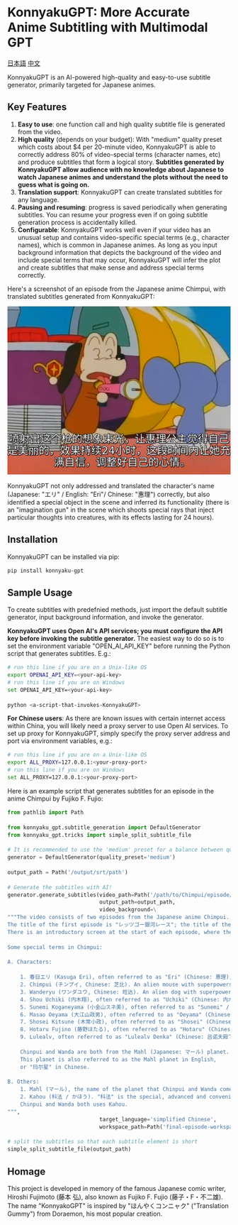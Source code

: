# KonnyakuGPT: More Accurate Anime Subtitling with Multimodal GPT

[日本語](README_translations/ja.md) [中文](README_translations/zh.md)

KonnyakuGPT is an AI-powered high-quality and easy-to-use subtitle generator,
primarily targeted for Japanese animes.

## Key Features

1. **Easy to use**: one function call and high quality subtitle file is generated from the video.
2. **High quality** (depends on your budget): With "medium" quality preset which costs about $4 per 20-minute video,
   KonnyakuGPT is able to correctly address 80% of video-special terms (character names, etc) and produce subtitles that form a logical story.
   **Subtitles generated by KonnyakuGPT allow audience with no knowledge about Japanese to watch Japanese animes and understand the plots without the need to guess what is going on.**
3. **Translation support**: KonnyakuGPT can create translated subtitles for any language.
4. **Pausing and resuming**: progress is saved periodically when generating subtitles.
   You can resume your progress even if on going subtitle generation process is accidentally killed.
5. **Configurable**: KonnyakuGPT works well even if your video has an unusual setup and contains video-specific special terms (e.g., character names), which is common in Japanese animes.
   As long as you input background information that depicts the background of the video and include special terms that may occur, KonnyakuGPT will infer the plot and create subtitles that make sense and address special terms correctly.

Here's a screenshot of an episode from the Japanese anime Chimpui, with translated subtitles generated from KonnyakuGPT:

![example](res/example.png)

KonnyakuGPT not only addressed and translated the character's name (Japanese: "エリ" / English: "Eri"/ Chinese: "惠理") correctly, but also identified a special object in the scene and inferred its functionality (there is an "imagination gun" in the scene which shoots special rays that inject particular thoughts into creatures, with its effects lasting for 24 hours).

## Installation

KonnyakuGPT can be installed via pip:

```bash
pip install konnyaku-gpt
```

## Sample Usage

To create subtitles with predefnied methods, just import the default subtitle generator,
input background information, and invoke the generator.

**KonnyakuGPT uses Open AI's API services; you must configure the API key before invoking the subtitle generator.**
The easiest way to do so is to set the environment variable "OPEN_AI_API_KEY" before running the Python script that generates subtitles.
E.g.:

```bash
# run this line if you are on a Unix-like OS
export OPENAI_API_KEY=<your-api-key>
# run this line if you are on Windows
set OPENAI_API_KEY=<your-api-key>

python <a-script-that-invokes-KonnyakuGPT>
```

**For Chinese users**: As there are known issues with certain internet access within China,
you will likely need a proxy server to use Open AI services.
To set up proxy for KonnyakuGPT, simply specify the proxy server address and port via environment variables, e.g.:

```bash
# run this line if you are on a Unix-like OS
export ALL_PROXY=127.0.0.1:<your-proxy-port>
# run this line if you are on Windows
set ALL_PROXY=127.0.0.1:<your-proxy-port>
```

Here is an example script that generates subtitles for an episode in the anime Chimpui by Fujiko F. Fujio:

```Python
from pathlib import Path

from konnyaku_gpt.subtitle_generation import DefaultGenerator
from konnyaku_gpt.tricks import simple_split_subtitle_file

# It is recommended to use the 'medium' preset for a balance between quality and cost
generator = DefaultGenerator(quality_preset='medium')

output_path = Path('/output/srt/path')

# Generate the subtitles with AI!
generator.generate_subtitles(video_path=Path('/path/to/Chimpui/episode/mp4'),
                             output_path=output_path,
                             video_background=\
"""The video consists of two episodes from the Japanese anime Chimpui.
The title of the first episode is "レッツゴー銀河レース"; the title of the second episode is "はじめまして、ルルロフです".
There is an introductory screen at the start of each episode, where the title of that episode is shouted out.

Some special terms in Chimpui:

A. Characters:

    1. 春日エリ (Kasuga Eri), often referred to as "Eri" (Chinese: 惠理), "Eri-chan", "Eri-sama" (Chinese: 惠理大人) and "Kasuga" (Chinese: 春日). She is a boyish girl. She has a crush on her classmate Uchiki and does not want to marry the prince from the Mahl planet at all.
    2. Chimpui (チンプイ, Chinese: 芝比). An alien mouse with superpowers.
    3. Wanderyu (ワンダユウ, Chinese: 旺达). An alien dog with superpowers.
    4. Shou Uchiki (内木翔), often referred to as "Uchiki" (Chinese: 内木). A top student. Eri has a crush on him.
    5. Sunemi Koganeyama (小金山スネ美), often referred to as "Sunemi" / "Sunemi-chan" / "Sunemi-san" (Chinese: 诗奈美). A rich girl who likes to brag about things, especially her family's wealth.
    6. Masao Oeyama (大江山政男), often referred to as "Oeyama" (Chinese: 大江山). A strong 6-grader who sometimes bullies his classmates, especially Uchiki.
    7. Shosei Kitsune (木常小政), often referred to as "Shosei" (Chinese: 小政) or "Kitsune" (Chinese: 木常). Oeyama's sidekick.
    8. Hotaru Fujino (藤野ほたる), often referred to as "Hotaru" (Chinese: 小莹). A girlish girl who often dreams about girlish, unrealistic things, like a handsome prince coming to marry her.
    9. Lulealv, often referred to as "Lulealv Denka" (Chinese: 吕诺夫殿下) or simply "Denka" (殿下). The prince of the Mahl planet who wishes to marry Eri. However, Eri doesn't want to marry him at all.

    Chinpui and Wanda are both from the Mahl (Japanese: マール) planet.
    This planet is also referred to as the Mahl planet in English,
    or "玛尔星" in Chinese.

B. Others:
    1. Mahl (マール), the name of the planet that Chinpui and Wanda come from.
    2. Kahou (科法 / かほう). "科法" is the special, advanced and convenient-to-use technologies from the Mahl planet.
    Chinpui and Wanda both uses Kahou.
""",
                             target_language='simplified Chinese',
                             workspace_path=Path('final-episode-workspace'))

# split the subtitles so that each subtitle element is short
simple_split_subtitle_file(output_path)

```

## Homage

This project is developed in memory of the famous Japanese comic writer, Hiroshi Fujimoto (藤本 弘), also known as Fujiko F. Fujio (藤子・F・不二雄).
The name "KonnyakoGPT" is inspired by "ほんやくコンニャク" ("Translation Gummy") from Doraemon, his most popular creation.

